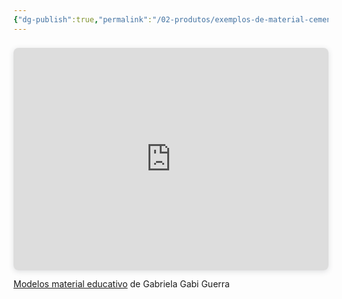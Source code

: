```yaml
---
{"dg-publish":true,"permalink":"/02-produtos/exemplos-de-material-cemenf/","tags":["tcm/materialdidatico"],"created":"2023-08-07 às 12:17","updated":"2023-08-07 às 12:32"}
---
```



<div style="position: relative; width: 100%; height: 0; padding-top: 70.7071%;
 padding-bottom: 0; box-shadow: 0 2px 8px 0 rgba(63,69,81,0.16); margin-top: 1.6em; margin-bottom: 0.9em; overflow: hidden;
 border-radius: 8px; will-change: transform;">
  <iframe loading="lazy" style="position: absolute; width: 100%; height: 100%; top: 0; left: 0; border: none; padding: 0;margin: 0;"
    src="https:&#x2F;&#x2F;www.canva.com&#x2F;design&#x2F;DAFmeqKo8X4&#x2F;view?embed" allowfullscreen="allowfullscreen" allow="fullscreen">
  </iframe>
</div>
<a href="https:&#x2F;&#x2F;www.canva.com&#x2F;design&#x2F;DAFmeqKo8X4&#x2F;view?utm_content=DAFmeqKo8X4&amp;utm_campaign=designshare&amp;utm_medium=embeds&amp;utm_source=link" target="_blank" rel="noopener">Modelos material educativo</a> de Gabriela Gabi Guerra